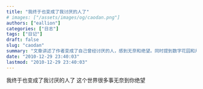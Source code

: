 ```yaml
---
title: "我终于也变成了我讨厌的人了"
# images: ["/assets/images/og/caodan.png"]
authors: ["eallion"]
categories: ["日志"]
tags: ["日记"]
draft: false
slug: "caodan"
summary: "文章讲述了作者变成了自己曾经讨厌的人，感到无奈和绝望。同时提到数字花园和用爱发电等内容。"
date: "2010-12-29 23:40:03"
lastmod: "2010-12-29 23:40:03"
---
```


我终于也变成了我讨厌的人了
这个世界很多事无奈到你绝望
